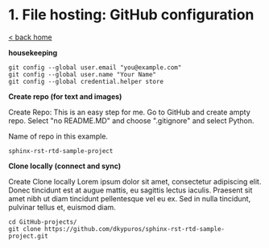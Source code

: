 # 1. File hosting: GitHub configuration

[< back home](README.md)

**housekeeping**

```
git config --global user.email "you@example.com"
git config --global user.name "Your Name"
git config --global credential.helper store
```

**Create repo (for text and images)**

Create Repo: 
This is an easy step for me. Go to GitHub and create ampty repo. Select "no README.MD" and choose ".gitignore" and select Python.

Name of repo in this example.
```
sphinx-rst-rtd-sample-project
```

**Clone locally (connect and sync)**

Create Clone locally
Lorem ipsum dolor sit amet, consectetur adipiscing elit. Donec tincidunt est at augue mattis, eu sagittis lectus iaculis. Praesent sit amet nibh ut diam tincidunt pellentesque vel eu ex. Sed in nulla tincidunt, pulvinar tellus et, euismod diam.

```
cd GitHub-projects/
git clone https://github.com/dkypuros/sphinx-rst-rtd-sample-project.git
```
